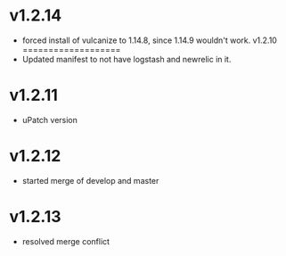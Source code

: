 v1.2.14
===================
* forced install of vulcanize to 1.14.8, since 1.14.9 wouldn't work.
v1.2.10
===================
* Updated manifest to not have logstash and newrelic in it.

v1.2.11
===================
* uPatch version

v1.2.12
===================
* started merge of develop and master

v1.2.13
===================
* resolved merge conflict
